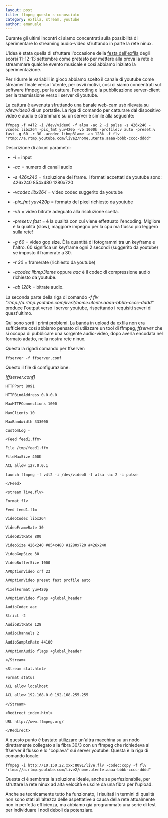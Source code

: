 ```yaml
---
layout: post
title: ffmpeg questo s-conosciuto
category: exfila, stream, youtube
author: emanuele
---
```


Durante gli  ultimi incontri ci siamo concentrati sulla possibilità di sperimentare lo streaming audio-video sfruttando in parte la rete ninux.

L'idea è stata quella di sfruttare l'occasione della [festa dell'exfila](http://www.firenze.ninux.org/exfila,%20incontri/2015/09/03/Programma-ExSummerFest2015/) degli scorsi 11-12-13 settembre come pretesto per mettere alla prova la rete e streammare qualche evento musicale e così abbiamo iniziato la sperimentazione.

Per ridurre le variabili in gioco abbiamo scelto il canale di youtube come streamer finale verso l'utente, per ovvii motivi, così ci siamo concentrati sul software ffmpeg, per la cattura, l'encoding e la pubblicazione server-client per la trasmissione verso i server di youtube.

La cattura è avvenuta sfruttando una banale web-cam usb rilevata su
*/dev/video0* di un portatile. La riga di comando per catturare dal
dispositivo video e audio e stremmare su un server è simile alla
seguente:

`ffmpeg -f v4l2 -i /dev/video0 -f alsa -ac 2 -i pulse -s 426x240
-vcodec libx264 -pix_fmt yuv420p -vb 1000k -profile:v auto -preset:v
fast -g 60 -r 30 -acodec libmp3lame -ab 128k -f flv
"rtmp://a.rtmp.youtube.com/live2/nome.utente.aaaa-bbbb-cccc-dddd"`

Descrizione di alcuni parametri:

* *-i* = input

* *-ac* = numero di canali audio

* *-s 426x240* = risoluzione del frame. I formati accettati da
  youtube sono: 426x240 854x480 1280x720

* *-vcodec libx264* = video codec suggerito da youtube

* *-pix_fmt yuv420p* = formato del pixel richiesto da youtube

* *-vb* = video bitrate adeguato alla risoluzione scelta.

* *-preset:v fast* = è la qualità con cui viene effettuato
  l'encoding. Migliore è la qualità (slow), maggiore impegno per
  la cpu ma flusso più leggero sulla rete!

* *-g 60* = video gop size. È la quantità di fotogrammi tra un
  keyframe e l'altro. 60 significa un keyframe ogni 2 secondi
  (suggerito da youtube) se imposto il framerate a 30.

* *-r 30* = framerate (richiesto da youtube)

* *-acodec libmp3lame* oppure *aac* è il codec di compressione
  audio richiesto da youtube.

* *-ab 128k* = bitrate audio.

La seconda parte della riga di comando *-f flv
"rtmp://a.rtmp.youtube.com/live2/nome.utente.aaaa-bbbb-cccc-dddd"*
produce l'output verso i server youtube, rispettando i requisiti
severi di quest'ultimo.

Qui sono sorti i primi problemi. La banda in upload da exfila non era
sufficiente così abbiamo pensato di utilizzare un tool di ffmpeg,
*ffserver* che si occupa di pubblicare una sorgente audio-video, dopo
averla encodata nel formato adatto, nella nostra rete ninux.

Questa la rigadi comando per ffserver:

`ffserver -f ffserver.conf`

Questo il file di configurazione:

*[ffserver.conf]*

	HTTPPort 8091

	HTTPBindAddress 0.0.0.0

	MaxHTTPConnections 1000

	MaxClients 10

	MaxBandwidth 333000

	CustomLog -

	<Feed feed1.ffm>

	File /tmp/feed1.ffm

	FileMaxSize 400K

	ACL allow 127.0.0.1

	launch ffmpeg -f v4l2 -i /dev/video0 -f alsa -ac 2 -i pulse 

	</Feed>

	<stream live.flv>

	Format flv

	Feed feed1.ffm

	VideoCodec libx264

	VideoFrameRate 30

	VideoBitRate 800

	VideoSize 426x240 #854x480 #1280x720 #426x240

	VideoGopSize 30

	VideoBufferSize 1000

	AVOptionVideo crf 23

	AVOptionVideo preset fast profile auto

	PixelFormat yuv420p

	AVOptionVideo flags +global_header

	AudioCodec aac

	Strict -2

	AudioBitRate 128

	AudioChannels 2

	AudioSampleRate 44100

	AVOptionAudio flags +global_header

	</Stream>

	<Stream stat.html>

	Format status

	ACL allow localhost

	ACL allow 192.168.0.0 192.168.255.255

	</Stream>

	<Redirect index.html>

	URL http://www.ffmpeg.org/

	</Redirect>

A questo punto è bastato utilizzare un'altra macchina su un nodo
direttamente collegato alla fibra 30/3 con un ffmpeg che richiedeva al
ffserver il flusso e lo "copiava" sui server youtube. Questa è la riga
di comando locale:

	ffmpeg -i http://10.150.22.xxx:8091/live.flv -codec:copy -f flv "rtmp://a.rtmp.youtube.com/live2/nome.utente.aaaa-bbbb-cccc-dddd"

Questa ci è sembrata la soluzione ideale, anche se perfezionabile, per
sfruttare la rete ninux ad alta velocità e uscire da una fibra per
l'upload.

Anche se tecnicamente tutto ha funzionato, i risultati in termini di
qualità non sono stati all'altezza delle aspettative a causa della
rete attualmente non in perfetta efficienza, ma abbiamo già
programmato una serie di test per individuare i nodi deboli da
potenziare.

